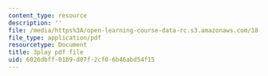 ```yaml
---
content_type: resource
description: ''
file: /media/https%3A/open-learning-course-data-rc.s3.amazonaws.com/18-03sc-differential-equations-fall-2011/6026dbff01b9d07f2cf06b46abd54f15_YQ7HEE8-OfA.pdf
file_type: application/pdf
resourcetype: Document
title: 3play pdf file
uid: 6026dbff-01b9-d07f-2cf0-6b46abd54f15
---
```

